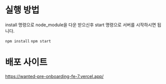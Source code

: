 # 실행 방법
install 명령으로 node_module을 다운 받으신후 start 명령으로 서버를 시작하시면 됩니다.

`npm install`
`npm start`

# 배포 사이트

https://wanted-pre-onboarding-fe-7.vercel.app/
